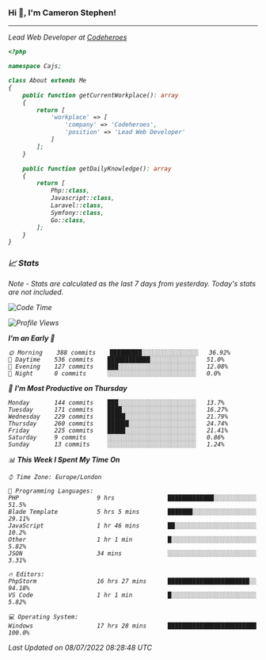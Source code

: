 ### Hi 👋, I'm Cameron Stephen!
<hr>
<p><em>Lead Web Developer at <a href="https://codeheroes.co.uk">Codeheroes</a></p>


```php
<?php

namespace Cajs;

class About extends Me
{
    public function getCurrentWorkplace(): array
    {
        return [
            'workplace' => [
                'company' => 'Codeheroes',
                'position' => 'Lead Web Developer'
            ]
        ];
    }

    public function getDailyKnowledge(): array
    {
        return [
            Php::class,
            Javascript::class,
            Laravel::class,
            Symfony::class,
            Go::class,
        ];
    }
}
```

### 📈 Stats
<p><em>Note - Stats are calculated as the last 7 days from yesterday. Today's stats are not included.</em></p>


<!--START_SECTION:waka-->
![Code Time](http://img.shields.io/badge/Code%20Time-3%2C002%20hrs%2028%20mins-blue)

![Profile Views](http://img.shields.io/badge/Profile%20Views-0-blue)

**I'm an Early 🐤** 

```text
🌞 Morning    388 commits    █████████░░░░░░░░░░░░░░░░   36.92% 
🌆 Daytime    536 commits    ████████████░░░░░░░░░░░░░   51.0% 
🌃 Evening    127 commits    ███░░░░░░░░░░░░░░░░░░░░░░   12.08% 
🌙 Night      0 commits      ░░░░░░░░░░░░░░░░░░░░░░░░░   0.0%

```
📅 **I'm Most Productive on Thursday** 

```text
Monday       144 commits    ███░░░░░░░░░░░░░░░░░░░░░░   13.7% 
Tuesday      171 commits    ████░░░░░░░░░░░░░░░░░░░░░   16.27% 
Wednesday    229 commits    █████░░░░░░░░░░░░░░░░░░░░   21.79% 
Thursday     260 commits    ██████░░░░░░░░░░░░░░░░░░░   24.74% 
Friday       225 commits    █████░░░░░░░░░░░░░░░░░░░░   21.41% 
Saturday     9 commits      ░░░░░░░░░░░░░░░░░░░░░░░░░   0.86% 
Sunday       13 commits     ░░░░░░░░░░░░░░░░░░░░░░░░░   1.24%

```


📊 **This Week I Spent My Time On** 

```text
⌚︎ Time Zone: Europe/London

💬 Programming Languages: 
PHP                      9 hrs               █████████████░░░░░░░░░░░░   51.5% 
Blade Template           5 hrs 5 mins        ███████░░░░░░░░░░░░░░░░░░   29.11% 
JavaScript               1 hr 46 mins        ██░░░░░░░░░░░░░░░░░░░░░░░   10.2% 
Other                    1 hr 1 min          █░░░░░░░░░░░░░░░░░░░░░░░░   5.82% 
JSON                     34 mins             ░░░░░░░░░░░░░░░░░░░░░░░░░   3.31%

🔥 Editors: 
PhpStorm                 16 hrs 27 mins      ███████████████████████░░   94.18% 
VS Code                  1 hr 1 min          █░░░░░░░░░░░░░░░░░░░░░░░░   5.82%

💻 Operating System: 
Windows                  17 hrs 28 mins      █████████████████████████   100.0%

```


 Last Updated on 08/07/2022 08:28:48 UTC
<!--END_SECTION:waka-->
